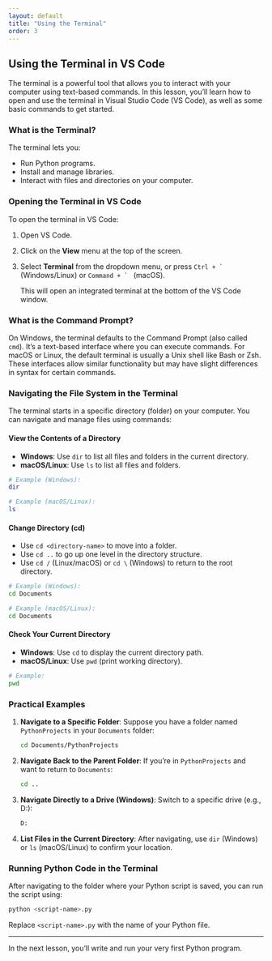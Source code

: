 ```yaml
---
layout: default
title: "Using the Terminal"
order: 3
---
```


## Using the Terminal in VS Code

The terminal is a powerful tool that allows you to interact with your computer using text-based commands. In this lesson, you’ll learn how to open and use the terminal in Visual Studio Code (VS Code), as well as some basic commands to get started.

### What is the Terminal?

The terminal lets you:
- Run Python programs.
- Install and manage libraries.
- Interact with files and directories on your computer.

### Opening the Terminal in VS Code

To open the terminal in VS Code:
1. Open VS Code.
2. Click on the **View** menu at the top of the screen.
3. Select **Terminal** from the dropdown menu, or press ``Ctrl + ` `` (Windows/Linux) or ``Command + ` `` (macOS).

   This will open an integrated terminal at the bottom of the VS Code window.

### What is the Command Prompt?

On Windows, the terminal defaults to the Command Prompt (also called `cmd`). It’s a text-based interface where you can execute commands. For macOS or Linux, the default terminal is usually a Unix shell like Bash or Zsh. These interfaces allow similar functionality but may have slight differences in syntax for certain commands.

### Navigating the File System in the Terminal

The terminal starts in a specific directory (folder) on your computer. You can navigate and manage files using commands:

#### View the Contents of a Directory
- **Windows**: Use `dir` to list all files and folders in the current directory.
- **macOS/Linux**: Use `ls` to list all files and folders.

```bash
# Example (Windows):
dir
```

```bash
# Example (macOS/Linux):
ls
```

#### Change Directory (cd)
- Use `cd <directory-name>` to move into a folder.
- Use `cd ..` to go up one level in the directory structure.
- Use `cd /` (Linux/macOS) or `cd \` (Windows) to return to the root directory.

```bash
# Example (Windows):
cd Documents
```

```bash
# Example (macOS/Linux):
cd Documents
```

#### Check Your Current Directory
- **Windows**: Use `cd` to display the current directory path.
- **macOS/Linux**: Use `pwd` (print working directory).

```bash
# Example:
pwd
```

### Practical Examples

1. **Navigate to a Specific Folder**:
   Suppose you have a folder named `PythonProjects` in your `Documents` folder:
   ```bash
   cd Documents/PythonProjects
   ```

2. **Navigate Back to the Parent Folder**:
   If you’re in `PythonProjects` and want to return to `Documents`:
   ```bash
   cd ..
   ```

3. **Navigate Directly to a Drive (Windows)**:
   Switch to a specific drive (e.g., D:):
   ```bash
   D:
   ```

4. **List Files in the Current Directory**:
   After navigating, use `dir` (Windows) or `ls` (macOS/Linux) to confirm your location.

### Running Python Code in the Terminal

After navigating to the folder where your Python script is saved, you can run the script using:
```bash
python <script-name>.py
```

Replace `<script-name>.py` with the name of your Python file.

---

In the next lesson, you’ll write and run your very first Python program.
